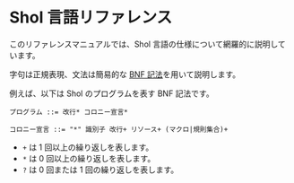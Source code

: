 # Shol 言語リファレンス

このリファレンスマニュアルでは、Shol 言語の仕様について網羅的に説明しています。

字句は正規表現、文法は簡易的な [BNF 記法](https://ja.wikipedia.org/wiki/%E3%83%90%E3%83%83%E3%82%AB%E3%82%B9%E3%83%BB%E3%83%8A%E3%82%A6%E3%82%A2%E8%A8%98%E6%B3%95)を用いて説明します。

例えば、以下は Shol のプログラムを表す BNF 記法です。

```
プログラム ::= 改行* コロニー宣言*

コロニー宣言 ::= "*" 識別子 改行+ リソース+ (マクロ|規則集合)+
```

- `+` は 1 回以上の繰り返しを表します。
- `*` は 0 回以上の繰り返しを表します。
- `?` は 0 回または 1 回の繰り返しを表します。
